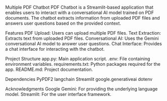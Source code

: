 Multiple PDF Chatbot
PDF Chatbot is a Streamlit-based application that enables users to interact with a conversational AI model trained on PDF documents. The chatbot extracts information from uploaded PDF files and answers user questions based on the provided context.

Features
PDF Upload: Users can upload multiple PDF files.
Text Extraction: Extracts text from uploaded PDF files.
Conversational AI: Uses the Gemini conversational AI model to answer user questions.
Chat Interface: Provides a chat interface for interacting with the chatbot.

Project Structure
app.py: Main application script.
.env: File containing environment variables.
requirements.txt: Python packages required for the app.
README.md: Project documentation.

Dependencies
PyPDF2
langchain
Streamlit
google.generativeai
dotenv

Acknowledgments
Google Gemini: For providing the underlying language model.
Streamlit: For the user interface framework.
